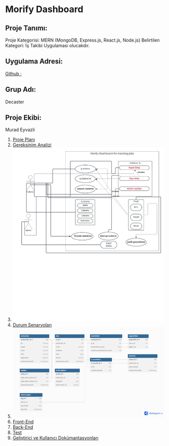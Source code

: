# Morify Dashboard

## Proje Tanımı:
Proje Kategorisi: MERN (MongoDB, Express.js, React.js, Node.js)
Belirtilen Kategori: İş Takibi Uygulaması olucakdır.

## Uygulama Adresi:
[Github :](https://github.com/DeCaster/Morify-dashboard)

## Grup Adı:
Decaster

## Proje Ekibi:
Murad Eyvazli

1. [Proje Planı](ProjePlani.png)
2. [Gereksinim Analizi](Gereksinimler.md)
3. ![Durum Diyagramı](Blankdiagram.png)
4. [Durum Senaryoları](UseCaseTablosu.pdf)
5. ![Veritabanı Diyagramı](VeriTabaniDiagrami.png)
6. [Front-End](#front-end)
7. [Back-End](#back-end)
8. [Test](#test)
9. [Geliştirici ve Kullanıcı Dokümantasyonları](#geliştirici-ve-kullanıcı-dokümantasyonları)
